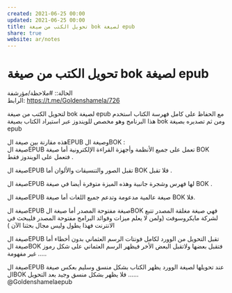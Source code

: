 ```yaml
---  
created: 2021-06-25 00:00  
updated: 2021-06-25 00:00  
title: تحويل الكتب من صيغة bok لصيغة epub  
share: true  
website: ar/notes  
---  
```

  
# تحويل الكتب من صيغة bok لصيغة epub  
  
الحالة:: #ملاحظة/مؤرشفة  
الرابط: https://t.me/Goldenshamela/726  
  
لتحويل الكتب من صيغة bok لصيغة epub مع الحفاظ على كامل فهرسة الكتاب استخدم هذا البرنامج وهو مخصص للويندوز عبر استيراد الكتاب بصيغة bok ومن ثم تصديره بصيغة epub  
  
هذه مقارنة بين صيغة الEPUB وصيغة الBOK :  
صيغة الEPUB تعمل على جميع الأنظمة وأجهزة القراءة الإلكترونية أما صيغة BOK فتعمل على الويندوز فقط .  
  
صيغة الEPUB تقبل الصور والتنسيقات والألوان أما BOK فلا تقبل .  
  
صيغة الEPUB لها فهرس وشجرة جانبية وهذه الميزة متوفرة أيضا في صيغة BOK .  
  
صيغة الEPUB صيغة عالمية مدعومة وتدعم جميع اللغات أما صيغة BOK فلا.  
  
صيغة الEPUB صيغة مفتوحة المصدر أما صيغة الBOK فهي صيغة مغلقة المصدر تتبع لشركة مايكروسوفت (ولمن لا يعلم ميزات وفوائد البرامج مفتوحة المصدر فليبحث في الانترنت فهذا يطول وليس مجال بحثنا الآن )  
  
صيغة الEPUB تقبل التحويل من الوورد لكامل فونتات الرسم العثماني بدون أخطاء أما صيغة الBOK فتقبل بعضها ولاتقبل البعض الأخر فيظهر الرسم العثماني على شكل رموز غير مفهومة .....  
  
صيغة الEPUB عند تحويلها لصيغة الوورد يظهر الكتاب بشكل منسق وسليم بعكس صيغة الBOK فلا يظهر بشكل منسق وجيد بعد التحويل ......  
@Goldenshamelaepub  
